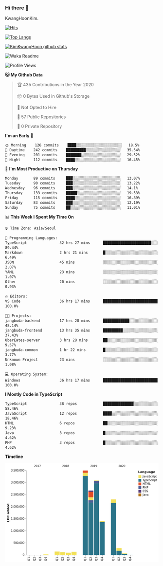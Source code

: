 ### Hi there 👋

KwangHoonKim.

[![Hits](https://hits.seeyoufarm.com/api/count/incr/badge.svg?url=https%3A%2F%2Fgithub.com%2Frhkdgns95)](https://hits.seeyoufarm.com)  

[![Top Langs](https://github-readme-stats.vercel.app/api/top-langs/?username=rhkdgns95&layout=compact)](https://github.com/anuraghazra/github-readme-stats)   

[![KimKwangHoon github stats](https://github-readme-stats.vercel.app/api?username=rhkdgns95&show_icons=true)](https://github.com/anuraghazra/github-readme-stats)  



<!--
**rhkdgns95/rhkdgns95** is a ✨ _special_ ✨ repository because its `README.md` (this file) appears on your GitHub profile.

Here are some ideas to get you started:

- 🔭 I’m currently working on ...
- 🌱 I’m currently learning ...
- 👯 I’m looking to collaborate on ...
- 🤔 I’m looking for help with ...
- 💬 Ask me about ...
- 📫 How to reach me: ...
- 😄 Pronouns: ...
- ⚡ Fun fact: ...
-->



![Waka Readme](https://github.com/rhkdgns95/rhkdgns95/workflows/Waka%20Readme/badge.svg)
<!--START_SECTION:waka-->
![Profile Views](http://img.shields.io/badge/Profile%20Views-8-blue)

**🐱 My Github Data** 

> 🏆 435 Contributions in the Year 2020
 > 
> 📦 0 Bytes Used in Github's Storage 
 > 
> 🚫 Not Opted to Hire
 > 
> 📜 57 Public Repositories
 > 
> 🔑 0 Private Repository 
 > 
**I'm an Early 🐤** 

```text
🌞 Morning    126 commits    ████░░░░░░░░░░░░░░░░░░░░░   18.5% 
🌆 Daytime    242 commits    █████████░░░░░░░░░░░░░░░░   35.54% 
🌃 Evening    201 commits    ███████░░░░░░░░░░░░░░░░░░   29.52% 
🌙 Night      112 commits    ████░░░░░░░░░░░░░░░░░░░░░   16.45%

```
📅 **I'm Most Productive on Thursday** 

```text
Monday       89 commits     ███░░░░░░░░░░░░░░░░░░░░░░   13.07% 
Tuesday      90 commits     ███░░░░░░░░░░░░░░░░░░░░░░   13.22% 
Wednesday    96 commits     ███░░░░░░░░░░░░░░░░░░░░░░   14.1% 
Thursday     133 commits    █████░░░░░░░░░░░░░░░░░░░░   19.53% 
Friday       115 commits    ████░░░░░░░░░░░░░░░░░░░░░   16.89% 
Saturday     83 commits     ███░░░░░░░░░░░░░░░░░░░░░░   12.19% 
Sunday       75 commits     ██░░░░░░░░░░░░░░░░░░░░░░░   11.01%

```


📊 **This Week I Spent My Time On** 

```text
⌚︎ Time Zone: Asia/Seoul

💬 Programming Languages: 
TypeScript               32 hrs 27 mins      ██████████████████████░░░   89.44% 
Markdown                 2 hrs 21 mins       █░░░░░░░░░░░░░░░░░░░░░░░░   6.49% 
JSON                     45 mins             ░░░░░░░░░░░░░░░░░░░░░░░░░   2.07% 
YAML                     23 mins             ░░░░░░░░░░░░░░░░░░░░░░░░░   1.07% 
Other                    20 mins             ░░░░░░░░░░░░░░░░░░░░░░░░░   0.93%

🔥 Editors: 
VS Code                  36 hrs 17 mins      █████████████████████████   100.0%

🐱‍💻 Projects: 
jangbuda-backend         17 hrs 28 mins      ████████████░░░░░░░░░░░░░   48.14% 
jangbuda-frontend        13 hrs 35 mins      █████████░░░░░░░░░░░░░░░░   37.43% 
UberEates-server         3 hrs 28 mins       ██░░░░░░░░░░░░░░░░░░░░░░░   9.57% 
jangbuda-common          1 hr 22 mins        █░░░░░░░░░░░░░░░░░░░░░░░░   3.77% 
Unknown Project          23 mins             ░░░░░░░░░░░░░░░░░░░░░░░░░   1.08%

💻 Operating System: 
Windows                  36 hrs 17 mins      █████████████████████████   100.0%

```

**I Mostly Code in TypeScript** 

```text
TypeScript               38 repos            ██████████████░░░░░░░░░░░   58.46% 
JavaScript               12 repos            ████░░░░░░░░░░░░░░░░░░░░░   18.46% 
HTML                     6 repos             ██░░░░░░░░░░░░░░░░░░░░░░░   9.23% 
Java                     3 repos             █░░░░░░░░░░░░░░░░░░░░░░░░   4.62% 
PHP                      3 repos             █░░░░░░░░░░░░░░░░░░░░░░░░   4.62%

```


**Timeline**

![Chart not found](https://github.com/rhkdgns95/rhkdgns95/blob/master/charts/bar_graph.png) 


<!--END_SECTION:waka-->
